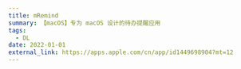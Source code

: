 ```yaml
---
title: mRemind
summary: 【macOS】专为 macOS 设计的待办提醒应用
tags:
  - DL
date: 2022-01-01
external_link: https://apps.apple.com/cn/app/id1449698904?mt=12
---
```

